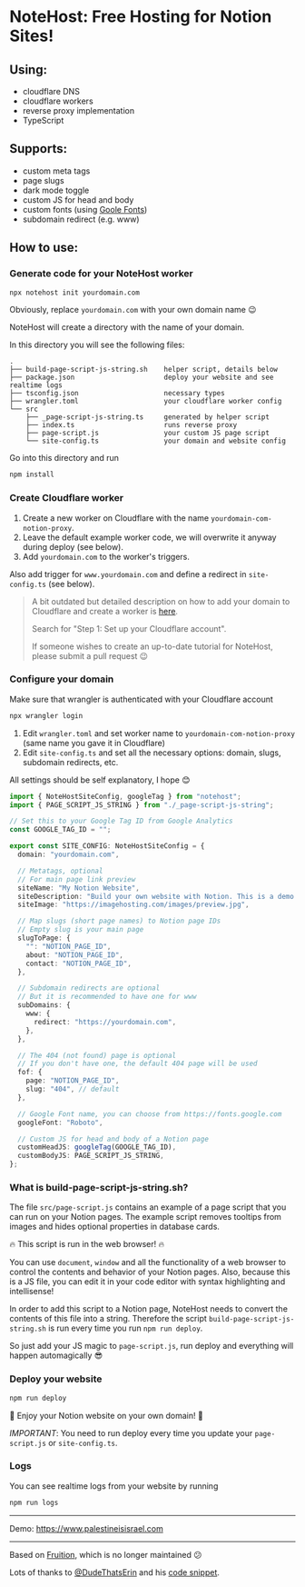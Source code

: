 # NoteHost: Free Hosting for Notion Sites!

## Using:

- cloudflare DNS
- cloudflare workers
- reverse proxy implementation
- TypeScript

## Supports:

- custom meta tags
- page slugs
- dark mode toggle
- custom JS for head and body
- custom fonts (using [Goole Fonts](https://fonts.google.com/))
- subdomain redirect (e.g. www)

## How to use:

### Generate code for your NoteHost worker

```sh
npx notehost init yourdomain.com
```

Obviously, replace `yourdomain.com` with your own domain name 😉

NoteHost will create a directory with the name of your domain.

In this directory you will see the following files:

```
.
├── build-page-script-js-string.sh    helper script, details below
├── package.json                      deploy your website and see realtime logs
├── tsconfig.json                     necessary types
├── wrangler.toml                     your cloudflare worker config
└── src
    ├── _page-script-js-string.ts     generated by helper script
    ├── index.ts                      runs reverse proxy
    ├── page-script.js                your custom JS page script
    └── site-config.ts                your domain and website config
```

Go into this directory and run

```sh
npm install
```

### Create Cloudflare worker

1. Create a new worker on Cloudflare with the name `yourdomain-com-notion-proxy`.
2. Leave the default example worker code, we will overwrite it anyway during deploy (see below).
3. Add `yourdomain.com` to the worker's triggers.

Also add trigger for `www.yourdomain.com` and define a redirect in `site-config.ts` (see below).

> A bit outdated but detailed description on how to add your domain to Cloudflare and create a worker is [here](https://stephenou.notion.site/stephenou/Fruition-Free-Open-Source-Toolkit-for-Building-Websites-with-Notion-771ef38657244c27b9389734a9cbff44).
>
> Search for "Step 1: Set up your Cloudflare account".
>
> If someone wishes to create an up-to-date tutorial for NoteHost, please submit a pull request 😉

### Configure your domain

Make sure that wrangler is authenticated with your Cloudflare account

```sh
npx wrangler login
```

1. Edit `wrangler.toml` and set worker name to `yourdomain-com-notion-proxy` (same name you gave it in Cloudflare)
2. Edit `site-config.ts` and set all the necessary options: domain, slugs, subdomain redirects, etc.

All settings should be self explanatory, I hope 😊

```ts
import { NoteHostSiteConfig, googleTag } from "notehost";
import { PAGE_SCRIPT_JS_STRING } from "./_page-script-js-string";

// Set this to your Google Tag ID from Google Analytics
const GOOGLE_TAG_ID = "";

export const SITE_CONFIG: NoteHostSiteConfig = {
  domain: "yourdomain.com",

  // Metatags, optional
  // For main page link preview
  siteName: "My Notion Website",
  siteDescription: "Build your own website with Notion. This is a demo site.",
  siteImage: "https://imagehosting.com/images/preview.jpg",

  // Map slugs (short page names) to Notion page IDs
  // Empty slug is your main page
  slugToPage: {
    "": "NOTION_PAGE_ID",
    about: "NOTION_PAGE_ID",
    contact: "NOTION_PAGE_ID",
  },

  // Subdomain redirects are optional
  // But it is recommended to have one for www
  subDomains: {
    www: {
      redirect: "https://yourdomain.com",
    },
  },

  // The 404 (not found) page is optional
  // If you don't have one, the default 404 page will be used
  fof: {
    page: "NOTION_PAGE_ID",
    slug: "404", // default
  },

  // Google Font name, you can choose from https://fonts.google.com
  googleFont: "Roboto",

  // Custom JS for head and body of a Notion page
  customHeadJS: googleTag(GOOGLE_TAG_ID),
  customBodyJS: PAGE_SCRIPT_JS_STRING,
};
```

### What is build-page-script-js-string.sh?

The file `src/page-script.js` contains an example of a page script that you can run on your Notion pages.
The example script removes tooltips from images and hides optional properties in database cards.

🔥 This script is run in the web browser! 🔥

You can use `document`, `window` and all the functionality of a web browser to control the contents and behavior of your Notion pages.
Also, because this is a JS file, you can edit it in your code editor with syntax highlighting and intellisense!

In order to add this script to a Notion page, NoteHost needs to convert the contents of this file into a string.
Therefore the script `build-page-script-js-string.sh` is run every time you run `npm run deploy`.

So just add your JS magic to `page-script.js`, run deploy and everything will happen automagically 😎

### Deploy your website

```sh
npm run deploy
```

🎉 Enjoy your Notion website on your own domain! 🎉

_IMPORTANT_: You need to run deploy every time you update your `page-script.js` or `site-config.ts`.

### Logs

You can see realtime logs from your website by running

```sh
npm run logs
```

---

Demo: https://www.palestineisisrael.com

---

Based on [Fruition](https://fruitionsite.com), which is no longer maintained 😕

Lots of thanks to [@DudeThatsErin](https://github.com/DudeThatsErin) and his [code snippet](https://github.com/stephenou/fruitionsite/issues/258#issue-1929516345).
